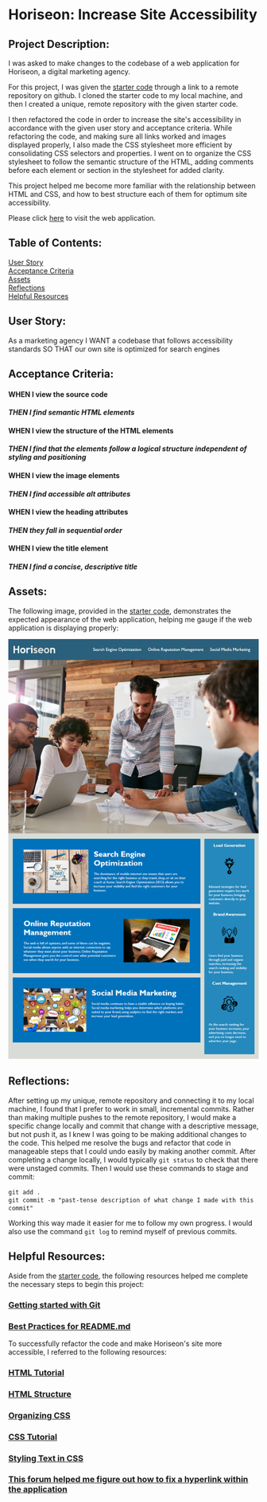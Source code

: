 # **Horiseon: Increase Site Accessibility**

## Project Description:
I was asked to make changes to the codebase of a web application for Horiseon, a digital marketing agency. 

For this project, I was given the [starter code](https://github.com/coding-boot-camp/urban-octo-telegram) through a link to a remote repository on github. I cloned the starter code to my local machine, and then I created a unique, remote repository with the given starter code. 

I then refactored the code in order to increase the site's accessibility in accordance with the given user story and acceptance criteria. While refactoring the code, and making sure all links worked and images displayed properly, I also made the CSS stylesheet more efficient by consolidating CSS selectors and properties. I went on to organize the CSS stylesheet to follow the semantic structure of the HTML, adding comments before each element or section in the stylesheet for added clarity. 

This project helped me become more familiar with the relationship between HTML and CSS, and how to best structure each of them for optimum site accessibility. 

Please click [here](https://k8sterchi.github.io/Horiseon-Increase-Site-Accessibility/) to visit the web application.

## Table of Contents:
[User Story](#user-story)   
[Acceptance Criteria](#acceptance-criteria)  
[Assets](#assets)  
[Reflections](#reflections)   
[Helpful Resources](#helpful-resources)    


## User Story:
As a marketing agency
I WANT a codebase that follows accessibility standards
SO THAT our own site is optimized for search engines 

## Acceptance Criteria: 

#### WHEN I view the source code
#### *THEN I find semantic HTML elements*
#### WHEN I view the structure of the HTML elements 
#### *THEN I find that the elements follow a logical structure independent of styling and positioning*
#### WHEN I view the image elements 
#### *THEN I find accessible alt attributes*
#### WHEN I view the heading attributes
#### *THEN they fall in sequential order*
#### WHEN I view the title element 
#### *THEN I find a concise, descriptive title*

## Assets:
The following image, provided in the [starter code](https://github.com/coding-boot-camp/urban-octo-telegram), demonstrates the expected appearance of the web application, helping me gauge if the web application is displaying properly:

![Getting Started](./image.png)

## Reflections:
After setting up my unique, remote repository and connecting it to my local machine, I found that I prefer to work in small, incremental commits. Rather than making multiple pushes to the remote repository, I would make a specific change locally and commit that change with a descriptive message, but not push it, as I knew I was going to be making additional changes to the code. This helped me resolve the bugs and refactor that code in manageable steps that I could undo easily by making another commit. After completing a change locally, I would typically `git status` to check that there were unstaged commits. Then I would use these commands to stage and commit:
```
git add .
git commit -m "past-tense description of what change I made with this commit"
```
Working this way made it easier for me to follow my own progress. I would also use the command `git log` to remind myself of previous commits. 


## Helpful Resources:
Aside from the [starter code](https://github.com/coding-boot-camp/urban-octo-telegram), the following resources helped me complete the necessary steps to begin this project:
### [Getting started with Git](https://coding-boot-camp.github.io/full-stack/git/getting-started-with-git)
### [Best Practices for README.md](https://coding-boot-camp.github.io/full-stack/github/professional-readme-guide)

To successfully refactor the code and make Horiseon's site more accessible, I referred to the following resources:
### [HTML Tutorial](https://www.w3schools.com/html/?tag=search%20engine%20optimization)
### [HTML Structure](https://www.freecodecamp.org/news/html-best-practices/#:~:text=It%20is%20best%20practice%20to,and%20elements%20instead)
### [Organizing CSS](https://developer.mozilla.org/en-US/docs/Learn/CSS/Building_blocks/Organizing)
### [CSS Tutorial](https://www.w3schools.com/csS/default.asp)
### [Styling Text in CSS](https://developer.mozilla.org/en-US/docs/Learn/CSS/Styling_text/Fundamentals)
### [This forum helped me figure out how to fix a hyperlink within the application](https://stackoverflow.com/questions/2835140/how-do-i-link-to-part-of-a-page-hash)

